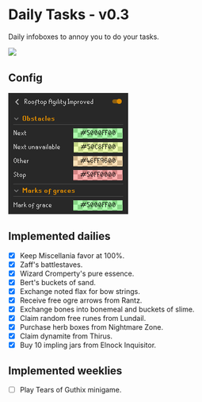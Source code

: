 # Daily Tasks - v0.3
Daily infoboxes to annoy you to do your tasks.

![](img/infoboxes.png)

## Config
![](img/config.png)

## Implemented dailies
- [x] Keep Miscellania favor at 100%.
- [x] Zaff's battlestaves.
- [x] Wizard Cromperty's pure essence.
- [x] Bert's buckets of sand.
- [x] Exchange noted flax for bow strings.
- [x] Receive free ogre arrows from Rantz.
- [x] Exchange bones into bonemeal and buckets of slime.
- [x] Claim random free runes from Lundail.
- [x] Purchase herb boxes from Nightmare Zone.
- [x] Claim dynamite from Thirus.
- [x] Buy 10 impling jars from Elnock Inquisitor. 

## Implemented weeklies
- [ ] Play Tears of Guthix minigame.

